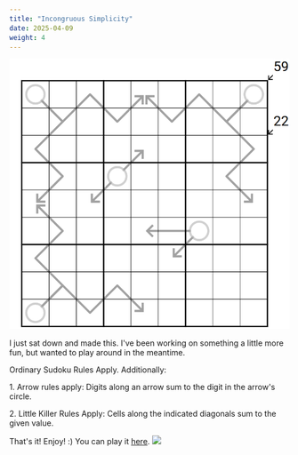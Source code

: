 ```yaml
---
title: "Incongruous Simplicity"
date: 2025-04-09
weight: 4
---
```

<img src="featured.png" alt="Puzzle Image">


<p>I just sat down and made this. I've been working on something a little more fun, but wanted to play around in the meantime.</p>
<p>
Ordinary Sudoku Rules Apply. Additionally:
</p>
<p>
1. Arrow rules apply: Digits along an arrow sum to the digit in the arrow's circle.
</p>
<p>
2. Little Killer Rules Apply: Cells along the indicated diagonals sum to the given value.
</p>
<p>That's it! Enjoy! :)
You can play it <a href="https://tinyurl.com/incongruoussimplicity">here</a>.

<img src="/Dateien/bild.php?data=1b76f831-21132-3030304335332d31"/>
</p>